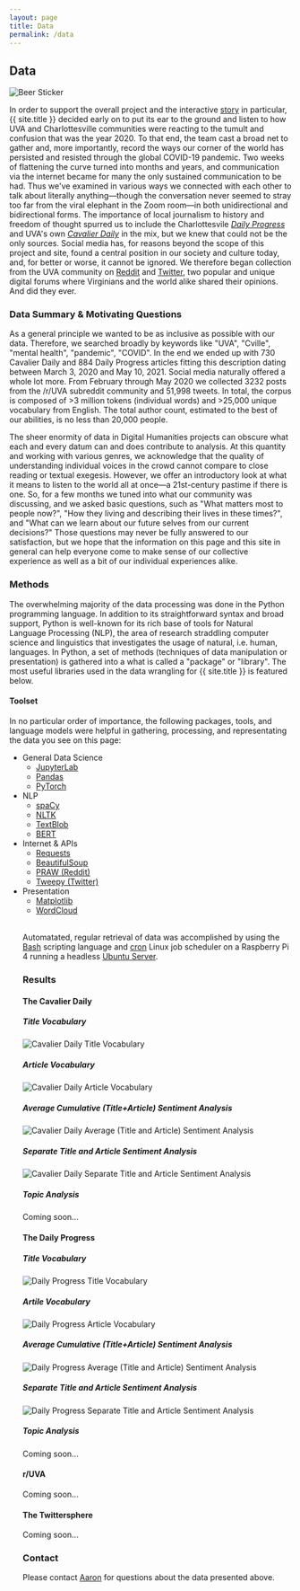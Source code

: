 ```yaml
---
layout: page
title: Data
permalink: /data
---
```

<h2 class='emma'>Data</h2>
<img src="assets/img/beersticker.png" alt="Beer Sticker" class="med-sticker-right">
<p>In order to support the overall project and the interactive <a href="/story">story</a> in particular, {{ site.title }} decided early on to put its ear to the ground and listen to how UVA and Charlottesville communities were reacting to the tumult and confusion that was the year 2020. To that end, the team cast a broad net to gather and, more importantly, record the ways our corner of the world has persisted and resisted through the global COVID-19 pandemic. Two weeks of flattening the curve turned into months and years, and communication via the internet became for many the only sustained communication to be had. Thus we've examined in various ways we connected with each other to talk about literally anything—though the conversation never seemed to stray too far from the viral elephant in the Zoom room—in both unidirectional and bidirectional forms. The importance of local journalism to history and freedom of thought spurred us to include the Charlottesvile <a href="https://dailyprogress.com/"><i>Daily Progress</i></a> and UVA's own <a href="https://www.cavalierdaily.com/"><i>Cavalier Daily</i></a> in the mix, but we knew that could not be the only sources. Social media has, for reasons beyond the scope of this project and site, found a central position in our society and culture today, and, for better or worse, it cannot be ignored. We therefore began collection from the UVA community on <a href="reddit.com/r/uva">Reddit</a> and <a href="twitter.com">Twitter</a>, two popular and unique digital forums where Virginians and the world alike shared their opinions. And did they ever.</p>
<h3 class='elise'>Data Summary & Motivating Questions</h3>
<p>As a general principle we wanted to be as inclusive as possible with our data. Therefore, we searched broadly by keywords like "UVA", "Cville", "mental health", "pandemic", "COVID". In the end we ended up with 730 Cavalier Daily and 884 Daily Progress articles fitting this description dating between March 3, 2020 and May 10, 2021. Social media naturally offered a whole lot more. From February through May 2020 we collected 3232 posts from the /r/UVA subreddit community and 51,998 tweets. In total, the corpus is composed of >3 million tokens (individual words) and >25,000 unique vocabulary from English. The total author count, estimated to the best of our abilities, is no less than 20,000 people.</p>
<p>The sheer enormity of data in Digital Humanities projects can obscure what each and every datum can and does contribute to analysis. At this quantity and working with various genres, we acknowledge that the quality of understanding individual voices in the crowd cannot compare to close reading or textual exegesis. However, we offer an introductory look at what it means to listen to the world all at once—a 21st-century pastime if there is one. So, for a few months we tuned into what our community was discussing, and we asked basic questions, such as "What matters most to people now?", "How they living and describing their lives in these times?", and "What can we learn about our future selves from our current decisions?" Those questions may never be fully answered to our satisfaction, but we hope that the information on this page and this site in general can help everyone come to make sense of our collective experience as well as a bit of our individual experiences alike. 
<h3 class='grace'>Methods</h3>
<p>The overwhelming majority of the data processing was done in the Python programming language. In addition to its straightforward syntax and broad support, Python is well-known for its rich base of tools for Natural Language Processing (NLP), the area of research straddling computer science and linguistics that investigates the usage of natural, i.e. human, languages. In Python, a set of methods (techniques of data manipulation or presentation) is gathered into a what is called a "package" or "library". The most useful libraries used in the data wrangling for {{ site.title }} is featured below.</p>
<h4 class='grace'>Toolset</h4>
<p>In no particular order of importance, the following packages, tools, and language models were helpful in gathering, processing, and representating the data you see on this page:</p>
<ul>
<li>General Data Science
<ul>
<li><a href="https://jupyter.org/">JupyterLab</a></li>
<li><a href="https://pandas.pydata.org/docs/index.html">Pandas</a></li>
<li><a href="https://pytorch.org/">PyTorch</a></li>
</ul>
<li>NLP
<ul>
<li><a href="https://spacy.io/">spaCy</a></li>
<li><a href="www.nltk.org/">NLTK</a></li>
<li><a href="https://github.com/sloria/TextBlob">TextBlob</a></li>
<li><a href="https://github.com/google-research/bert">BERT</a></li>
</ul>
<li>Internet & APIs
<ul>
<li><a href="https://github.com/psf/requests">Requests</a></li>
<li><a href="https://www.crummy.com/software/BeautifulSoup/bs4/doc/">BeautifulSoup</a></li>
<li><a href="https://github.com/praw-dev/praw">PRAW (Reddit)</a></li>
<li><a href="https://www.tweepy.org/">Tweepy (Twitter)</a></li>
</ul>
<li>Presentation
<ul>
<li><a href="https://matplotlib.org/">Matplotlib</a></li>
<li><a href="https://amueller.github.io/word_cloud/index.html">WordCloud</a></li>
</ul>
<br>
<p>Automatated, regular retrieval of data was accomplished by using the <a href="https://praxis.scholarslab.org/resources/bash/">Bash</a> scripting language and <a href="https://en.wikipedia.org/wiki/Cron">cron</a> Linux job scheduler on a Raspberry Pi 4 running a headless <a href="https://ubuntu.com/server">Ubuntu Server</a>.</p>
<h3 class='crystal'>Results</h3>
<p></p>
<h4 class='crystal'>The Cavalier Daily</h4>
<div>
    <h5 class='crystal'>Title Vocabulary</h5>
    <img src="assets/data/results/CavDailyTitleVocab.png" alt="Cavalier Daily Title Vocabulary" class="data-plot-left">
    <p></p>
</div>
<div>
    <h5 class='crystal'>Article Vocabulary</h5>
    <img src="assets/data/results/CavDailyArticleVocab.png" alt="Cavalier Daily Article Vocabulary" class="data-plot-right">
    <p></p>
</div>
<div>
    <h5 class='crystal'>Average Cumulative (Title+Article) Sentiment Analysis</h5>
    <img src="assets/data/results/CavDailyAvgSent.png" alt="Cavalier Daily Average (Title and Article) Sentiment Analysis" class="data-plot-left">
    <p></p>
</div>
<div>
    <h5 class='crystal'>Separate Title and Article Sentiment Analysis</h5>
    <img src="assets/data/results/CavDailyTitleArticleSent.png" alt="Cavalier Daily Separate Title and Article Sentiment Analysis" class="data-plot-right">
    <p></p>
</div>
<div>
    <h5 class='crystal'>Topic Analysis</h5>
    <!-- <img src="" alt="" class="data-plot-left"> -->
    <p>Coming soon...</p>
</div>
<h4 class='crystal'>The Daily Progress</h4>
<div>
    <h5 class='crystal'>Title Vocabulary</h5>
    <img src="assets/data/results/DailyProgTitleVocab.png" alt="Daily Progress Title Vocabulary" class="data-plot-left">
    <p></p>
</div>
<div>
    <h5 class='crystal'>Artile Vocabulary</h5>
    <img src="assets/data/results/DailyProgArticleVocab.png" alt="Daily Progress Article Vocabulary" class="data-plot-right">
    <p></p>
</div>
<div>
    <h5 class='crystal'>Average Cumulative (Title+Article) Sentiment Analysis</h5>
    <img src="assets/data/results/DailyProgAvgSent.png" alt="Daily Progress Average (Title and Article) Sentiment Analysis" class="data-plot-left">
    <p></p>
</div>
<div>
    <h5 class='crystal'>Separate Title and Article Sentiment Analysis</h5>
    <img src="assets/data/results/DailyProgTitleArticleSent.png" alt="Daily Progress Separate Title and Article Sentiment Analysis" class="data-plot-right">
    <p></p>
</div>
<div>
    <h5 class='crystal'>Topic Analysis</h5>
    <!-- <img src="" alt="" class="data-plot-left"> -->
    <p>Coming soon...</p>
</div>
<h4 class='crystal'>r/UVA</h4>
<p>Coming soon...</p>
<h4>The Twittersphere</h4>
<p class='crystal'>Coming soon...</p>
<h3 class='savanna'>Contact</h3>
<p>Please contact <a href="mailto:amt3ad@virginia.edu"><span class='aaron'>Aaron</span></a> for questions about the data presented above. 